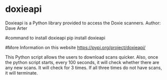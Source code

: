 # doxieapi
Doxieapi is a Python library provided to access the Doxie scanners.
Author: Dave Arter 

#command to install doxieapi
pip install doxieapi

#More Information on this website
https://pypi.org/project/doxieapi/

This Python script allows the users to download scans quicker.
Also, once the python script starts, every 100 seconds, it will check whether there are any new scans.
It will check for 3 times. If all three times do not have scans, it will terminate.
